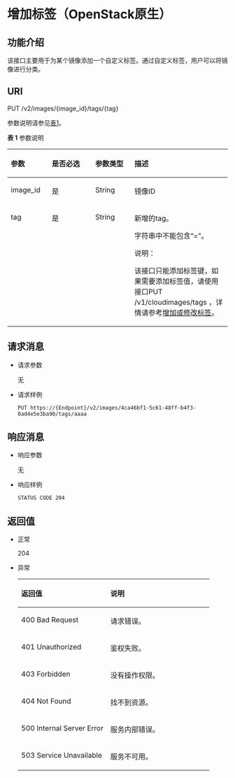 # 增加标签（OpenStack原生）<a name="ZH-CN_TOPIC_0020092111"></a>

## 功能介绍<a name="section43944024"></a>

该接口主要用于为某个镜像添加一个自定义标签。通过自定义标签，用户可以将镜像进行分类。

## URI<a name="section59951903"></a>

PUT /v2/images/\{image\_id\}/tags/\{tag\}

参数说明请参见[表1](#table58396974)。

**表 1**  参数说明

<a name="table58396974"></a>
<table><thead align="left"><tr id="row52161898"><th class="cellrowborder" valign="top" width="18.60813918608139%" id="mcps1.2.5.1.1"><p id="p64364196"><a name="p64364196"></a><a name="p64364196"></a>参数</p>
</th>
<th class="cellrowborder" valign="top" width="19.73802619738026%" id="mcps1.2.5.1.2"><p id="p40455902205623"><a name="p40455902205623"></a><a name="p40455902205623"></a>是否必选</p>
</th>
<th class="cellrowborder" valign="top" width="17.74822517748225%" id="mcps1.2.5.1.3"><p id="p46117407"><a name="p46117407"></a><a name="p46117407"></a>参数类型</p>
</th>
<th class="cellrowborder" valign="top" width="43.90560943905609%" id="mcps1.2.5.1.4"><p id="p44522499"><a name="p44522499"></a><a name="p44522499"></a>描述</p>
</th>
</tr>
</thead>
<tbody><tr id="row49552630"><td class="cellrowborder" valign="top" width="18.60813918608139%" headers="mcps1.2.5.1.1 "><p id="p54340131"><a name="p54340131"></a><a name="p54340131"></a>image_id</p>
</td>
<td class="cellrowborder" valign="top" width="19.73802619738026%" headers="mcps1.2.5.1.2 "><p id="p15622373205623"><a name="p15622373205623"></a><a name="p15622373205623"></a>是</p>
</td>
<td class="cellrowborder" valign="top" width="17.74822517748225%" headers="mcps1.2.5.1.3 "><p id="p39474480"><a name="p39474480"></a><a name="p39474480"></a>String</p>
</td>
<td class="cellrowborder" valign="top" width="43.90560943905609%" headers="mcps1.2.5.1.4 "><p id="p43316293"><a name="p43316293"></a><a name="p43316293"></a>镜像ID</p>
</td>
</tr>
<tr id="row54302323"><td class="cellrowborder" valign="top" width="18.60813918608139%" headers="mcps1.2.5.1.1 "><p id="p36412008"><a name="p36412008"></a><a name="p36412008"></a>tag</p>
</td>
<td class="cellrowborder" valign="top" width="19.73802619738026%" headers="mcps1.2.5.1.2 "><p id="p47312118205623"><a name="p47312118205623"></a><a name="p47312118205623"></a>是</p>
</td>
<td class="cellrowborder" valign="top" width="17.74822517748225%" headers="mcps1.2.5.1.3 "><p id="p63691513"><a name="p63691513"></a><a name="p63691513"></a>String</p>
</td>
<td class="cellrowborder" valign="top" width="43.90560943905609%" headers="mcps1.2.5.1.4 "><p id="p75636161112"><a name="p75636161112"></a><a name="p75636161112"></a>新增的tag。</p>
<p id="p3391142192115"><a name="p3391142192115"></a><a name="p3391142192115"></a>字符串中不能包含“=”。</p>
<div class="note" id="note1350761815387"><a name="note1350761815387"></a><a name="note1350761815387"></a><span class="notetitle"> 说明： </span><div class="notebody"><p id="p550721883817"><a name="p550721883817"></a><a name="p550721883817"></a>该接口只能添加标签键，如果需要添加标签值，请使用接口PUT /v1/cloudimages/tags ，详情请参考<a href="增加或修改标签.md">增加或修改标签</a>。</p>
</div></div>
</td>
</tr>
</tbody>
</table>

## 请求消息<a name="section2696221"></a>

-   请求参数

    无

-   请求样例

    ```
    PUT https://{Endpoint}/v2/images/4ca46bf1-5c61-48ff-b4f3-0ad4e5e3ba90/tags/aaaa
    ```


## 响应消息<a name="section24265995"></a>

-   响应参数

    无

-   响应样例

    ```
    STATUS CODE 204
    ```


## 返回值<a name="section17067371"></a>

-   正常

    204

-   异常

    <a name="table642803117411"></a>
    <table><thead align="left"><tr id="row109645217411"><th class="cellrowborder" valign="top" width="46.54%" id="mcps1.1.3.1.1"><p id="p2170376317411"><a name="p2170376317411"></a><a name="p2170376317411"></a>返回值</p>
    </th>
    <th class="cellrowborder" valign="top" width="53.459999999999994%" id="mcps1.1.3.1.2"><p id="p1317436717411"><a name="p1317436717411"></a><a name="p1317436717411"></a>说明</p>
    </th>
    </tr>
    </thead>
    <tbody><tr id="row6049076717411"><td class="cellrowborder" valign="top" width="46.54%" headers="mcps1.1.3.1.1 "><p id="p80506717411"><a name="p80506717411"></a><a name="p80506717411"></a>400 Bad Request</p>
    </td>
    <td class="cellrowborder" valign="top" width="53.459999999999994%" headers="mcps1.1.3.1.2 "><p id="p6521049217411"><a name="p6521049217411"></a><a name="p6521049217411"></a>请求错误。</p>
    </td>
    </tr>
    <tr id="row5002352417411"><td class="cellrowborder" valign="top" width="46.54%" headers="mcps1.1.3.1.1 "><p id="p2537366317411"><a name="p2537366317411"></a><a name="p2537366317411"></a>401 Unauthorized</p>
    </td>
    <td class="cellrowborder" valign="top" width="53.459999999999994%" headers="mcps1.1.3.1.2 "><p id="p4200083517411"><a name="p4200083517411"></a><a name="p4200083517411"></a>鉴权失败。</p>
    </td>
    </tr>
    <tr id="row4246319517411"><td class="cellrowborder" valign="top" width="46.54%" headers="mcps1.1.3.1.1 "><p id="p1696676617411"><a name="p1696676617411"></a><a name="p1696676617411"></a>403 Forbidden</p>
    </td>
    <td class="cellrowborder" valign="top" width="53.459999999999994%" headers="mcps1.1.3.1.2 "><p id="p3213081417411"><a name="p3213081417411"></a><a name="p3213081417411"></a>没有操作权限。</p>
    </td>
    </tr>
    <tr id="row22446538192234"><td class="cellrowborder" valign="top" width="46.54%" headers="mcps1.1.3.1.1 "><p id="p2466565192236"><a name="p2466565192236"></a><a name="p2466565192236"></a>404 Not Found</p>
    </td>
    <td class="cellrowborder" valign="top" width="53.459999999999994%" headers="mcps1.1.3.1.2 "><p id="p65574046192236"><a name="p65574046192236"></a><a name="p65574046192236"></a>找不到资源。</p>
    </td>
    </tr>
    <tr id="row2074187217411"><td class="cellrowborder" valign="top" width="46.54%" headers="mcps1.1.3.1.1 "><p id="p237005317411"><a name="p237005317411"></a><a name="p237005317411"></a>500 Internal Server Error</p>
    </td>
    <td class="cellrowborder" valign="top" width="53.459999999999994%" headers="mcps1.1.3.1.2 "><p id="p5775661917411"><a name="p5775661917411"></a><a name="p5775661917411"></a>服务内部错误。</p>
    </td>
    </tr>
    <tr id="row5004752817411"><td class="cellrowborder" valign="top" width="46.54%" headers="mcps1.1.3.1.1 "><p id="p2731794517411"><a name="p2731794517411"></a><a name="p2731794517411"></a>503 Service Unavailable</p>
    </td>
    <td class="cellrowborder" valign="top" width="53.459999999999994%" headers="mcps1.1.3.1.2 "><p id="p6526996817411"><a name="p6526996817411"></a><a name="p6526996817411"></a>服务不可用。</p>
    </td>
    </tr>
    </tbody>
    </table>


